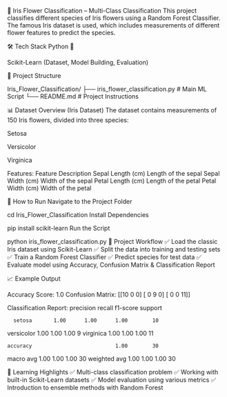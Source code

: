 🌸 Iris Flower Classification – Multi-Class Classification
This project classifies different species of Iris flowers using a Random Forest Classifier. The famous Iris dataset is used, which includes measurements of different flower features to predict the species.

🛠 Tech Stack
Python 🐍

Scikit-Learn (Dataset, Model Building, Evaluation)

📂 Project Structure
 
Iris_Flower_Classification/
├── iris_flower_classification.py     # Main ML Script
└── README.md                         # Project Instructions

📊 Dataset Overview (Iris Dataset)
The dataset contains measurements of 150 Iris flowers, divided into three species:

Setosa

Versicolor

Virginica

Features:
Feature	Description
Sepal Length (cm)	Length of the sepal
Sepal Width (cm)	Width of the sepal
Petal Length (cm)	Length of the petal
Petal Width (cm)	Width of the petal

📌 How to Run
Navigate to the Project Folder
 
cd Iris_Flower_Classification
Install Dependencies

 
pip install scikit-learn
Run the Script

 
python iris_flower_classification.py
🧠 Project Workflow
✅ Load the classic Iris dataset using Scikit-Learn
✅ Split the data into training and testing sets
✅ Train a Random Forest Classifier
✅ Predict species for test data
✅ Evaluate model using Accuracy, Confusion Matrix & Classification Report

📈 Example Output
 
Accuracy Score: 1.0
Confusion Matrix:
[[10  0  0]
 [ 0  9  0]
 [ 0  0 11]]

Classification Report:
              precision    recall  f1-score   support

      setosa       1.00      1.00      1.00        10
  versicolor       1.00      1.00      1.00         9
   virginica       1.00      1.00      1.00        11

    accuracy                           1.00        30
   macro avg       1.00      1.00      1.00        30
weighted avg       1.00      1.00      1.00        30


🎯 Learning Highlights
✅ Multi-class classification problem
✅ Working with built-in Scikit-Learn datasets
✅ Model evaluation using various metrics
✅ Introduction to ensemble methods with Random Forest